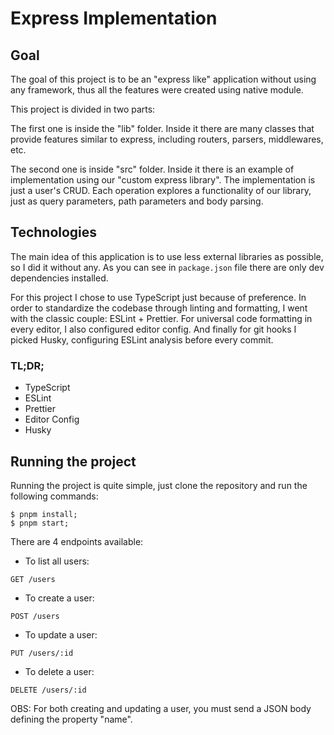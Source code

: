 # Express Implementation

## Goal

The goal of this project is to be an "express like" application without using any framework, thus all the features were created using native module.

This project is divided in two parts:

The first one is inside the "lib" folder. Inside it there are many classes that provide features similar to express, including routers, parsers, middlewares, etc.

The second one is inside "src" folder. Inside it there is an example of implementation using our "custom express library". The implementation is just a user's CRUD. Each operation explores a functionality of our library, just as query parameters, path parameters and body parsing.

## Technologies

The main idea of this application is to use less external libraries as possible, so I did it without any. As you can see in ```package.json``` file there are only dev dependencies installed.

For this project I chose to use TypeScript just because of preference.
In order to standardize the codebase through linting and formatting, I went with the classic couple: ESLint + Prettier.
For universal code formatting in every editor, I also configured editor config.
And finally for git hooks I picked Husky, configuring ESLint analysis before every commit.

### TL;DR;
- TypeScript
- ESLint
- Prettier
- Editor Config
- Husky

## Running the project

Running the project is quite simple, just clone the repository and run the following commands:

```
$ pnpm install;
$ pnpm start;
```

There are 4 endpoints available:

- To list all users:
```
GET /users
```

- To create a user:
```
POST /users
```

- To update a user:
```
PUT /users/:id
```

- To delete a user:
```
DELETE /users/:id
```

OBS: For both creating and updating a user, you must send a JSON body defining the property "name".
